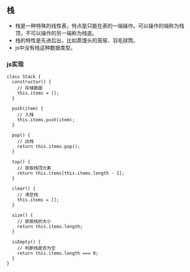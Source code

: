 ## 栈
- 栈是一种特殊的线性表，特点是只能在表的一端操作。可以操作的端称为栈顶，不可以操作的另一端称为栈底。
- 栈的特性是先进后出，比如蒸馒头的笼屉、羽毛球筒。
- js中没有栈这种数据类型。
### js实现
```
class Stack {
  constructor() {
    // 存储数据
    this.items = [];
  }

  push(item) {
    // 入栈
    this.items.push(item);
  }

  pop() {
    // 出栈
    return this.items.pop();
  }

  top() {
    // 获取栈顶元素
    return this.items[this.items.length - 1];
  }

  clear() {
    // 清空栈
    this.items = [];
  }

  size() {
    // 获取栈的大小
    return this.items.length;
  }

  isEmpty() {
    // 判断栈是否为空
    return this.items.length === 0;
  }
}
```
